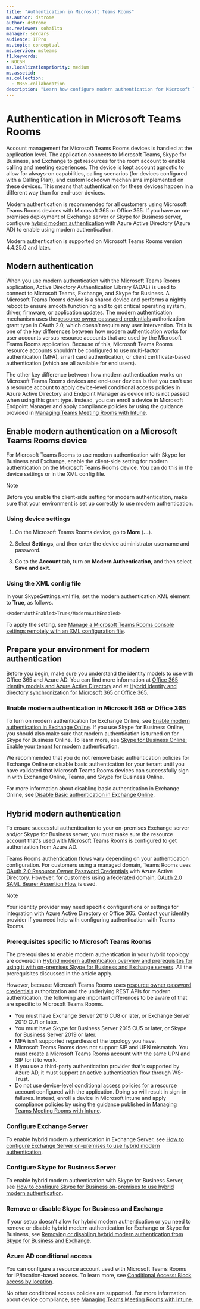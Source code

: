 ```yaml
---
title: "Authentication in Microsoft Teams Rooms"
ms.author: dstrome
author: dstrome
ms.reviewer: sohailta
manager: serdars
audience: ITPro
ms.topic: conceptual
ms.service: msteams
f1.keywords:
- NOCSH
ms.localizationpriority: medium
ms.assetid:
ms.collection: 
  - M365-collaboration
description: "Learn how configure modern authentication for Microsoft Teams Rooms"
---
```


# Authentication in Microsoft Teams Rooms

Account management for Microsoft Teams Rooms devices is handled at the application level. The application connects to Microsoft Teams, Skype for Business, and Exchange to get resources for the room account to enable calling and meeting experiences. The device is kept account agnostic to allow for always-on capabilities, calling scenarios (for devices configured with a Calling Plan), and custom lockdown mechanisms implemented on these devices. This means that authentication for these devices happen in a different way than for end-user devices.  

Modern authentication is recommended for all customers using Microsoft Teams Rooms devices with Microsoft 365 or Office 365. If you have an on-premises deployment of Exchange server or Skype for Business server, configure [hybrid modern authentication](/office365/enterprise/hybrid-modern-auth-overview) with Azure Active Directory (Azure AD) to enable using modern authentication.

Modern authentication is supported on Microsoft Teams Rooms version 4.4.25.0 and later.

## Modern authentication

When you use modern authentication with the Microsoft Teams Rooms application, Active Directory Authentication Library (ADAL) is used to connect to Microsoft Teams, Exchange, and Skype for Business. A Microsoft Teams Rooms device is a shared device and performs a nightly reboot to ensure smooth functioning and to get critical operating system, driver, firmware, or application updates. The modern authentication mechanism uses the [resource owner password credentials](/azure/active-directory/develop/v2-oauth-ropc) authorization grant type in OAuth 2.0, which doesn't require any user intervention. This is one of the key differences between how modern authentication works for user accounts versus resource accounts that are used by the Microsoft Teams Rooms application. Because of this, Microsoft Teams Rooms resource accounts shouldn't be configured to use multi-factor authentication (MFA), smart card authentication, or client certificate-based authentication (which are all available for end users).

The other key difference between how modern authentication works on Microsoft Teams Rooms devices and end-user devices is that you can't use a resource account to apply device-level conditional access policies in Azure Active Directory and Endpoint Manager as device info is not passed when using this grant type. Instead, you can enroll a device in Microsoft Endpoint Manager and apply compliance policies by using the guidance provided in [Managing Teams Meeting Rooms with Intune](https://techcommunity.microsoft.com/t5/intune-customer-success/managing-teams-meeting-rooms-with-intune/ba-p/1069230).

## Enable modern authentication on a Microsoft Teams Rooms device

For Microsoft Teams Rooms to use modern authentication with Skype for Business and Exchange, enable the client-side setting for modern authentication on the Microsoft Teams Rooms device. You can do this in the device settings or in the XML config file.

> [!NOTE]
> Before you enable the client-side setting for modern authentication, make sure that your environment is set up correctly to use modern authentication.

### Using device settings

1. On the Microsoft Teams Rooms device, go to **More** (**...**).
    
2. Select **Settings**, and then enter the device administrator username and password.
3. Go to the **Account** tab, turn on **Modern Authentication**, and then select **Save and exit**.

### Using the XML config file

In your SkypeSettings.xml file, set the modern authentication XML element to **True**, as follows.

```
<ModernAuthEnabled>True</ModernAuthEnabled>
```

To apply the setting, see [Manage a Microsoft Teams Rooms console settings remotely with an XML configuration file](xml-config-file.md).

## Prepare your environment for modern authentication

Before you begin, make sure you understand the identity models to use with Office 365 and Azure AD. You can find more information at [Office 365 identity models and Azure Active Directory](/Office365/Enterprise/about-office-365-identity) and at [Hybrid identity and directory synchronization for Microsoft 365 or Office 365](/Office365/Enterprise/plan-for-directory-synchronization).

### Enable modern authentication in Microsoft 365 or Office 365

To turn on modern authentication for Exchange Online, see [Enable modern authentication in Exchange Online](/exchange/clients-and-mobile-in-exchange-online/enable-or-disable-modern-authentication-in-exchange-online). If you use Skype for Business Online, you should also make sure that modern authentication is turned on for Skype for Business Online. To learn more, see [Skype for Business Online: Enable your tenant for modern authentication](https://aka.ms/SkypeModernAuth).

We recommended that you do not remove basic authentication policies for Exchange Online or disable basic authentication for your tenant until you have validated that Microsoft Teams Rooms devices can successfully sign in with Exchange Online, Teams, and Skype for Business Online.

For more information about disabling basic authentication in Exchange Online, see [Disable Basic authentication in Exchange Online](/exchange/clients-and-mobile-in-exchange-online/disable-basic-authentication-in-exchange-online).

## Hybrid modern authentication

To ensure successful authentication to your on-premises Exchange server and/or Skype for Business server, you must make sure the resource account that's used with Microsoft Teams Rooms is configured to get authorization from Azure AD. 

Teams Rooms authentication flows vary depending on your authentication configuration. For customers using a managed domain, Teams Rooms uses [OAuth 2.0 Resource Owner Password Credentials](/azure/active-directory/develop/v2-oauth-ropc) with Azure Active Directory. However, for customers using a federated domain, [OAuth 2.0 SAML Bearer Assertion Flow](/azure/active-directory/develop/v2-saml-bearer-assertion) is used.

> [!NOTE]
> Your identity provider may need specific configurations or settings for integration with Azure Active Directory or Office 365. Contact your identity provider if you need help with configuring authentication with Teams Rooms.


### Prerequisites specific to Microsoft Teams Rooms

The prerequisites to enable modern authentication in your hybrid topology are covered in [Hybrid modern authentication overview and prerequisites for using it with on-premises Skype for Business and Exchange servers](/office365/enterprise/hybrid-modern-auth-overview). All the prerequisites discussed in the article apply.

However, because Microsoft Teams Rooms uses [resource owner password credentials](https://tools.ietf.org/html/rfc6749#section-1.3.3) authorization and the underlying REST APIs for modern authentication, the following are important differences to be aware of that are specific to Microsoft Teams Rooms.

- You must have Exchange Server 2016 CU8 or later, or Exchange Server 2019 CU1 or later.
- You must have Skype for Business Server 2015 CU5 or later, or Skype for Business Server 2019 or later.
- MFA isn't supported regardless of the topology you have.
- Microsoft Teams Rooms does not support SIP and UPN mismatch. You must create a Microsoft Teams Rooms account with the same UPN and SIP for it to work.
- If you use a third-party authentication provider that's supported by Azure AD, it must support an active authentication flow through WS-Trust.
- Do not use device-level conditional access policies for a resource account configured with the application. Doing so will result in sign-in failures. Instead, enroll a device in Microsoft Intune and apply compliance policies by using the guidance published in [Managing Teams Meeting Rooms with Intune](https://techcommunity.microsoft.com/t5/intune-customer-success/managing-teams-meeting-rooms-with-intune/ba-p/1069230).

### Configure Exchange Server

To enable hybrid modern authentication in Exchange Server, see [How to configure Exchange Server on-premises to use hybrid modern authentication](/Office365/Enterprise/configure-exchange-server-for-hybrid-modern-authentication).

### Configure Skype for Business Server

To enable hybrid modern authentication with Skype for Business Server, see [How to configure Skype for Business on-premises to use hybrid modern authentication](/Office365/Enterprise/configure-exchange-server-for-hybrid-modern-authentication).

### Remove or disable Skype for Business and Exchange

If your setup doesn't allow for hybrid modern authentication or you need to remove or disable hybrid modern authentication for Exchange or Skype for Business, see [Removing or disabling hybrid modern authentication from Skype for Business and Exchange](/Office365/Enterprise/remove-or-disable-hybrid-modern-authentication-from-skype-for-business-and-excha).

### Azure AD conditional access

You can configure a resource account used with Microsoft Teams Rooms for IP/location-based access. To learn more, see [Conditional Access: Block access by location](/azure/active-directory/conditional-access/howto-conditional-access-policy-location).

No other conditional access policies are supported. For more information about device compliance, see [Managing Teams Meeting Rooms with Intune](https://techcommunity.microsoft.com/t5/intune-customer-success/managing-teams-meeting-rooms-with-intune/ba-p/1069230).